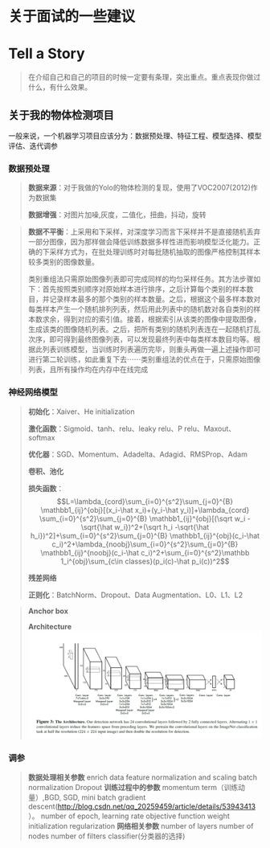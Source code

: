 <h1>关于面试的一些建议</h1>

>

# Tell a Story

>在介绍自己和自己的项目的时候一定要有条理，突出重点。重点表现你做过什么，有什么效果。

## 关于我的物体检测项目

一般来说，一个机器学习项目应该分为：数据预处理、特征工程、模型选择、模型评估、迭代调参

### 数据预处理

>**数据来源**：对于我做的Yolo的物体检测的复现，使用了VOC2007(2012)作为数据集
>
>**数据增强**：对图片加噪,灰度，二值化，扭曲，抖动，旋转

>**数据不平衡**：上采用和下采样，对深度学习而言下采样并不是直接随机丢弃一部分图像，因为那样做会降低训练数据多样性进而影响模型泛化能力。正确的下采样方式为，在批处理训练时对每批随机抽取的图像严格控制其样本较多类别的图像数量。
>
>类别重组法只需原始图像列表即可完成同样的均匀采样任务。其方法步骤如下：首先按照类别顺序对原始样本进行排序，之后计算每个类别的样本数目，并记录样本最多的那个类别的样本数量。之后，根据这个最多样本数对每类样本产生一个随机排列列表，然后用此列表中的随机数对各自类别的样本数求余，得到对应的索引值。接着，根据索引从该类的图像中提取图像，生成该类的图像随机列表。之后，把所有类别的随机列表连在一起随机打乱次序，即可得到最终图像列表，可以发现最终列表中每类样本数目均等。根据此列表训练模型，当训练时列表遍历完毕，则重头再做一遍上述操作即可进行第二轮训练，如此重复下去⋯⋯类别重组法的优点在于，只需原始图像列表，且所有操作均在内存中在线完成

### 神经网络模型

>**初始化**：Xaiver、He initialization
>
>**激化函数**：Sigmoid、tanh、relu、leaky relu、P relu、Maxout、softmax
>
>**优化器**：SGD、Momentum、Adadelta、Adagid、RMSProp、Adam
>
>**卷积、池化**
>
>**损失函数**：
>$$L=\lambda_{cord}\sum_{i=0}^{s^2}\sum_{j=0}^{B} \mathbb1_{ij}^{obj}[(x_i-\hat x_i)+(y_i-\hat y_i)]+\lambda_{cord} \sum_{i=0}^{s^2}\sum_{j=0}^{B} \mathbb1_{ij}^{obj}[(\sqrt w_i -\sqrt{\hat w_i})^2+(\sqrt h_i -\sqrt{\hat h_i})^2]+\sum_{i=0}^{s^2}\sum_{j=0}^{B} \mathbb1_{ij}^{obj}(c_i-\hat c_i)^2+\lambda_{noobj}\sum_{i=0}^{s^2}\sum_{j=0}^{B} \mathbb1_{ij}^{noobj}(c_i-\hat c_i)^2+\sum_{i=0}^{s^2}\mathbb 1_i^{obj}\sum_{c\in classes}(p_i(c)-\hat p_i(c))^2$$
>
>**残差网络**
>
>**正则化**：BatchNorm、Dropout、Data Augmentation、L0、L1、L2

>**Anchor box**
>
>**Architecture**
>![](../PaperNote/Yolo/1f7g3b2A48.png、TIM截图20180318184951.png)

### 调参

>**数据处理相关参数**
>enrich data
>feature normalization and scaling
>batch normalization
>Dropout
>**训练过程中的参数**
>momentum term（训练动量）,BGD, SGD, mini batch gradient descent(http://blog.csdn.net/qq_20259459/article/details/53943413 ）。
>number of epoch,
>learning rate
>objective function
>weight initialization
>regularization
>**网络相关参数**
>number of layers
>number of nodes
>number of filters
>classifier(分类器的选择)





